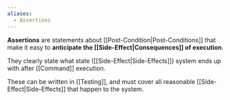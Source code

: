 ```yaml
---
aliases:
  - Assertions
---
```

**Assertions** are statements about [[Post-Condition|Post-Conditions]] that make it easy to **anticipate the [[Side-Effect|Consequences]] of execution**.

They clearly state what state ([[Side-Effect|Side-Effects]]) system ends up with after [[Command]] execution.

These can be written in [[Testing]], and must cover all reasonable [[Side-Effect|Side-Effects]] that happen to the system.
